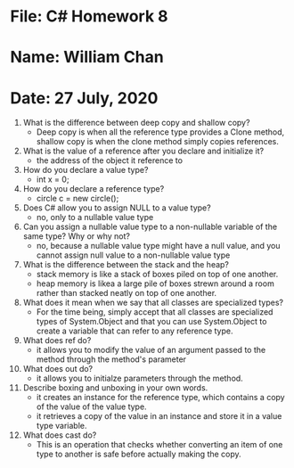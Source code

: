 # File: C# Homework 8
# Name: William Chan
# Date: 27 July, 2020

1. What is the difference between deep copy and shallow copy?
	* Deep copy is when all the reference type provides a Clone method, shallow copy is when the clone method simply copies references.
2. What is the value of a reference after you declare and initialize it?
	* the address of the object it reference to 
3. How do you declare a value type?
	* int x = 0; 
4. How do you declare a reference type?
	* circle c = new circle(); 
5. Does C# allow you to assign NULL to a value type?
	* no, only to a nullable value type
6. Can you assign a nullable value type to a non-nullable variable of the same type? Why or why not?
	* no, because a nullable value type might have a null value, and you cannot assign null value to a non-nullable value type
7. What is the difference between the stack and the heap?
	* stack memory is like a stack of boxes piled on top of one another. 
	* heap memory is likea a large pile of boxes strewn around a room rather than stacked neatly on top of one another.
8. What does it mean when we say that all classes are specialized types?
	*  For the time being, simply
accept that all classes are specialized types of System.Object and that you can use System.Object to
create a variable that can refer to any reference type.
9. What does ref do?
	* it allows you to modify the value of an argument passed to the method through the method's parameter
10. What does out do?
	* it allows you to initialze parameters through the method. 
11. Describe boxing and unboxing in your own words.
	* it creates an instance for the reference type, which contains a copy of the value of the value type.
	* it retrieves a copy of the value in an instance and store it in a value type variable. 
12. What does cast do?
	* This is an operation
that checks whether converting an item of one type to another is safe before actually making the copy.